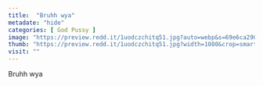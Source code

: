```yaml
---
title:  "Bruhh wya"
metadate: "hide"
categories: [ God Pussy ]
image: "https://preview.redd.it/1uodczchitq51.jpg?auto=webp&s=69e6ca290d835eb830f75e6af364c8cdef416fc0"
thumb: "https://preview.redd.it/1uodczchitq51.jpg?width=1080&crop=smart&auto=webp&s=1c62e251b6e605e1096f42b45c4639e869a7f8fd"
visit: ""
---
```

Bruhh wya
